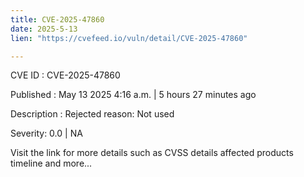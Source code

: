 ```yaml
---
title: CVE-2025-47860
date: 2025-5-13
lien: "https://cvefeed.io/vuln/detail/CVE-2025-47860"

---
```


CVE ID : CVE-2025-47860

Published :  May 13
2025
4:16 a.m. | 5 hours
27 minutes ago

Description : Rejected reason: Not used

Severity: 0.0 | NA

Visit the link for more details
such as CVSS details
affected products
timeline
and more...
